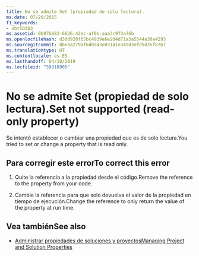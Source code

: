 ```yaml
---
title: No se admite Set (propiedad de solo lectura).
ms.date: 07/20/2015
f1_keywords:
- vbrID383
ms.assetid: 0b97b683-6626-42ec-af0b-aaa3c973a76b
ms.openlocfilehash: d3dd928f65bc4939e6e204d71a3a5544a30a4293
ms.sourcegitcommit: 0be8a279af6d8a43e03141e349d3efd5d35f8767
ms.translationtype: HT
ms.contentlocale: es-ES
ms.lasthandoff: 04/18/2019
ms.locfileid: "59318905"
---
```

# <a name="set-not-supported-read-only-property"></a><span data-ttu-id="0bf56-102">No se admite Set (propiedad de solo lectura).</span><span class="sxs-lookup"><span data-stu-id="0bf56-102">Set not supported (read-only property)</span></span>
<span data-ttu-id="0bf56-103">Se intentó establecer o cambiar una propiedad que es de solo lectura.</span><span class="sxs-lookup"><span data-stu-id="0bf56-103">You tried to set or change a property that is read only.</span></span>  
  
## <a name="to-correct-this-error"></a><span data-ttu-id="0bf56-104">Para corregir este error</span><span class="sxs-lookup"><span data-stu-id="0bf56-104">To correct this error</span></span>  
  
1. <span data-ttu-id="0bf56-105">Quite la referencia a la propiedad desde el código.</span><span class="sxs-lookup"><span data-stu-id="0bf56-105">Remove the reference to the property from your code.</span></span>  
  
2. <span data-ttu-id="0bf56-106">Cambie la referencia para que solo devuelva el valor de la propiedad en tiempo de ejecución.</span><span class="sxs-lookup"><span data-stu-id="0bf56-106">Change the reference to only return the value of the property at run time.</span></span>  
  
## <a name="see-also"></a><span data-ttu-id="0bf56-107">Vea también</span><span class="sxs-lookup"><span data-stu-id="0bf56-107">See also</span></span>

- [<span data-ttu-id="0bf56-108">Administrar propiedades de soluciones y proyectos</span><span class="sxs-lookup"><span data-stu-id="0bf56-108">Managing Project and Solution Properties</span></span>](/visualstudio/ide/managing-project-and-solution-properties)
